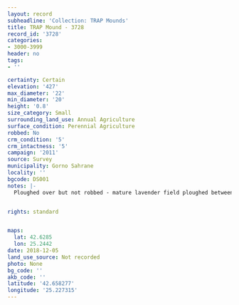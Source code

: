```yaml
---
layout: record
subheadline: 'Collection: TRAP Mounds'
title: TRAP Mound - 3728
record_id: '3728'
categories:
- 3000-3999
header: no
tags:
- ''

certainty: Certain
elevation: '427'
max_diameter: '22'
min_diameter: '20'
height: '0.8'
size_category: Small
surrounding_land_use: Annual Agriculture
surface_condition: Perennial Agriculture
robbed: No
crm_condition: '5'
crm_intactness: '5'
campaign: '2011'
source: Survey
municipality: Gorno Sahrane
locality: ''
bgcode: DS001
notes: |-
  Ploughed over but not robbed - mature lavender field ploughed between rows of plants.


rights: standard


maps:
  lat: 42.6285
  lon: 25.2442
date: 2018-12-05
land_use_source: Not recorded
photo: None
bg_code: ''
akb_code: ''
latitude: '42.658277'
longitude: '25.227315'
---
```


